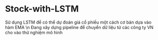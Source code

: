# Stock-with-LSTM
Sử dụng LSTM để có thể dự đoán giá cổ phiếu một cách cơ bản dựa vào hàm EMA \n
Đang xây dựng pipeline để chuyển dữ liệu từ các công ty VN cho vào thử nghiệm mô hình
